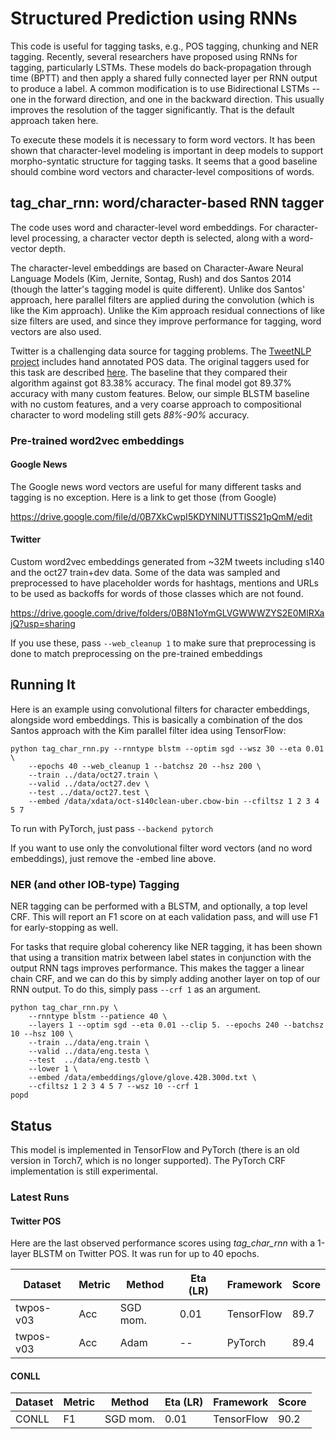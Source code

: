 # Structured Prediction using RNNs

This code is useful for tagging tasks, e.g., POS tagging, chunking and NER tagging.  Recently, several researchers have proposed using RNNs for tagging, particularly LSTMs.  These models do back-propagation through time (BPTT)
and then apply a shared fully connected layer per RNN output to produce a label.
A common modification is to use Bidirectional LSTMs -- one in the forward direction, and one in the backward direction.  This usually improves the resolution of the tagger significantly.  That is the default approach taken here.

To execute these models it is necessary to form word vectors.  It has been shown that character-level modeling is important in deep models to support morpho-syntatic structure for tagging tasks.
It seems that a good baseline should combine word vectors and character-level compositions of words.

## tag_char_rnn: word/character-based RNN tagger

The code uses word and character-level word embeddings.  For character-level processing, a character vector depth is selected, along with a word-vector depth. 

The character-level embeddings are based on Character-Aware Neural Language Models (Kim, Jernite, Sontag, Rush) and dos Santos 2014 (though the latter's tagging model is quite different).  Unlike dos Santos' approach, here parallel filters are applied during the convolution (which is like the Kim approach). Unlike the Kim approach residual connections of like size filters are used, and since they improve performance for tagging, word vectors are also used.

Twitter is a challenging data source for tagging problems.  The [TweetNLP project](http://www.cs.cmu.edu/~ark/TweetNLP) includes hand annotated POS data. The original taggers used for this task are described [here](http://www.cs.cmu.edu/~ark/TweetNLP/gimpel+etal.acl11.pdf).  The baseline that they compared their algorithm against got 83.38% accuracy.  The final model got 89.37% accuracy with many custom features.  Below, our simple BLSTM baseline with no custom features, and a very coarse approach to compositional character to word modeling still gets *88%-90%* accuracy.

### Pre-trained word2vec embeddings

#### Google News
The Google news word vectors are useful for many different tasks and tagging is no exception.  Here is a link to get those (from Google)

https://drive.google.com/file/d/0B7XkCwpI5KDYNlNUTTlSS21pQmM/edit

#### Twitter

Custom word2vec embeddings generated from ~32M tweets including s140 and the oct27 train+dev data.  Some of the data was sampled and preprocessed to have placeholder words for hashtags, mentions and URLs to be used as backoffs for words of those classes which are not found.

https://drive.google.com/drive/folders/0B8N1oYmGLVGWWWZYS2E0MlRXajQ?usp=sharing

If you use these, pass `--web_cleanup 1` to make sure that preprocessing is done to match preprocessing on the pre-trained embeddings

## Running It

Here is an example using convolutional filters for character embeddings, alongside word embeddings.  This is basically a combination of the dos Santos approach with the Kim parallel filter idea using TensorFlow:

```
python tag_char_rnn.py --rnntype blstm --optim sgd --wsz 30 --eta 0.01 \
    --epochs 40 --web_cleanup 1 --batchsz 20 --hsz 200 \
    --train ../data/oct27.train \
    --valid ../data/oct27.dev \
    --test ../data/oct27.test \
    --embed /data/xdata/oct-s140clean-uber.cbow-bin --cfiltsz 1 2 3 4 5 7
```

To run with PyTorch, just pass `--backend pytorch`

If you want to use only the convolutional filter word vectors (and no word embeddings), just remove the -embed line above.

### NER (and other IOB-type) Tagging

NER tagging can be performed with a BLSTM, and optionally, a top level CRF. This will report an F1 score on at each validation pass, and will use F1 for early-stopping as well.

For tasks that require global coherency like NER tagging, it has been shown that using a transition matrix between label states in conjunction with the output RNN tags improves performance.  This makes the tagger a linear chain CRF, and we can do this by simply adding another layer on top of our RNN output.  To do this, simply pass `--crf 1` as an argument.

```
python tag_char_rnn.py \
    --rnntype blstm --patience 40 \
    --layers 1 --optim sgd --eta 0.01 --clip 5. --epochs 240 --batchsz 10 --hsz 100 \
    --train ../data/eng.train \
    --valid ../data/eng.testa \
    --test  ../data/eng.testb \
    --lower 1 \
    --embed /data/embeddings/glove/glove.42B.300d.txt \
    --cfiltsz 1 2 3 4 5 7 --wsz 10 --crf 1
popd

```


## Status

This model is implemented in TensorFlow and PyTorch (there is an old version in Torch7, which is no longer supported). The PyTorch CRF implementation is still experimental.


### Latest Runs

#### Twitter POS

Here are the last observed performance scores using _tag_char_rnn_ with a 1-layer BLSTM on Twitter POS.  It was run for up to 40 epochs.

| Dataset   | Metric | Method    | Eta (LR) | Framework  | Score |
| --------- | ------ | --------- | -------  | ---------- | ----- |
| twpos-v03 |    Acc | SGD mom.  |     0.01 | TensorFlow | 89.7  |
| twpos-v03 |    Acc | Adam      |       -- | PyTorch    | 89.4  |

#### CONLL

| Dataset   | Metric | Method    | Eta (LR) | Framework  | Score |
| --------- | ------ | --------- | -------  | ---------- | ----- |
| CONLL     |     F1 | SGD mom.  |     0.01 | TensorFlow | 90.2  |

